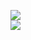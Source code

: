 [![](https://img.shields.io/badge/Made%20With-Github%20Spray-lightgrey.svg?style=for-the-badge&logo=github)](https://github.com/Annihil/github-spray#8195)  
[![](https://i.imgur.com/2DrTn0Z.gif)](https://github.com/Annihil/github-spray)